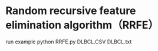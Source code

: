 # Random recursive feature elimination algorithm（RRFE）


run example
python RRFE.py DLBCL.CSV DLBCL.txt
